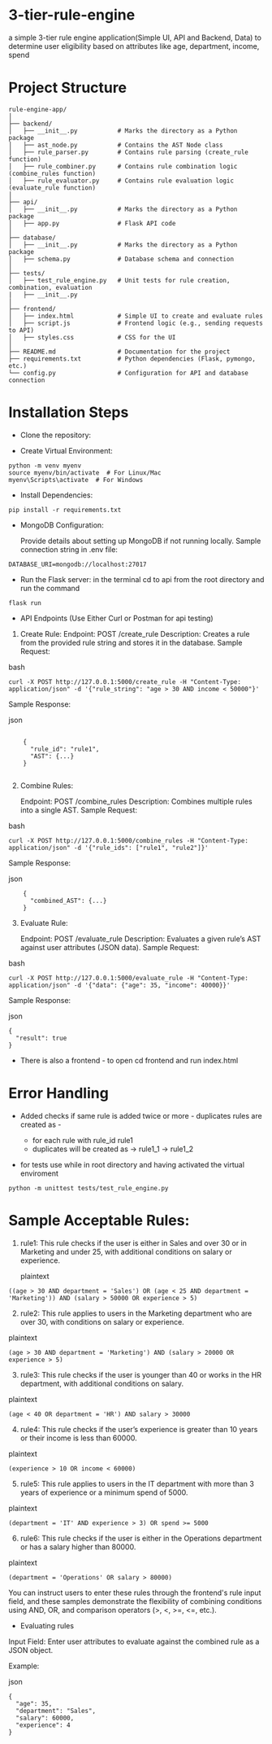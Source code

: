 # 3-tier-rule-engine
a simple 3-tier rule engine application(Simple UI, API and Backend, Data) to determine user eligibility based on attributes like age, department, income, spend


# Project Structure

```
rule-engine-app/
│
├── backend/
│   ├── __init__.py           # Marks the directory as a Python package
│   ├── ast_node.py           # Contains the AST Node class
│   ├── rule_parser.py        # Contains rule parsing (create_rule function)
│   ├── rule_combiner.py      # Contains rule combination logic (combine_rules function)
│   ├── rule_evaluator.py     # Contains rule evaluation logic (evaluate_rule function)
│
├── api/
│   ├── __init__.py           # Marks the directory as a Python package
│   ├── app.py                # Flask API code
│
├── database/
│   ├── __init__.py           # Marks the directory as a Python package
│   ├── schema.py             # Database schema and connection
│
├── tests/
│   ├── test_rule_engine.py   # Unit tests for rule creation, combination, evaluation
|   ├── __init__.py    
│
├── frontend/
│   ├── index.html            # Simple UI to create and evaluate rules
│   ├── script.js             # Frontend logic (e.g., sending requests to API)
│   ├── styles.css            # CSS for the UI
│
├── README.md                 # Documentation for the project
├── requirements.txt          # Python dependencies (Flask, pymongo, etc.)
└── config.py                 # Configuration for API and database connection

```


# Installation Steps

- Clone the repository:

- Create Virtual Environment:
```
python -m venv myenv
source myenv/bin/activate  # For Linux/Mac
myenv\Scripts\activate  # For Windows

```
- Install Dependencies:
```
pip install -r requirements.txt
```

- MongoDB Configuration:

    Provide details about setting up MongoDB if not running locally.
    Sample connection string in .env file:

```
DATABASE_URI=mongodb://localhost:27017

```

- Run the Flask server:
in the terminal cd to api from the root directory and run the command
```
flask run
```

- API Endpoints (Use Either Curl or Postman for api testing)

1. Create Rule:
        Endpoint: POST /create_rule
        Description: Creates a rule from the provided rule string and stores it in the database.
        Sample Request:

bash
```
curl -X POST http://127.0.0.1:5000/create_rule -H "Content-Type: application/json" -d '{"rule_string": "age > 30 AND income < 50000"}'
```

Sample Response:

json

```

    {
      "rule_id": "rule1",
      "AST": {...}
    }


```

2. Combine Rules:

    Endpoint: POST /combine_rules
    Description: Combines multiple rules into a single AST.
    Sample Request:



bash

```
curl -X POST http://127.0.0.1:5000/combine_rules -H "Content-Type: application/json" -d '{"rule_ids": ["rule1", "rule2"]}'
```

Sample Response:

json
```
    {
      "combined_AST": {...}
    }
```
3. Evaluate Rule:

    Endpoint: POST /evaluate_rule
    Description: Evaluates a given rule’s AST against user attributes (JSON data).
    Sample Request:

bash
```
curl -X POST http://127.0.0.1:5000/evaluate_rule -H "Content-Type: application/json" -d '{"data": {"age": 35, "income": 40000}}'
```

Sample Response:

json
```
{
  "result": true
}
```
- There is also a frontend - to open cd frontend and run index.html


# Error Handling

- Added checks if same rule is added twice or more - duplicates rules are created as -
  - for each rule with rule_id rule1
  - duplicates will be created as -> rule1_1 -> rule1_2

- for tests use while in root directory and having activated the virtual enviroment 

```
python -m unittest tests/test_rule_engine.py

```

# Sample Acceptable Rules:

1. rule1:
    This rule checks if the user is either in Sales and over 30 or in Marketing and under 25, with additional conditions on salary or experience.

    plaintext
```
((age > 30 AND department = 'Sales') OR (age < 25 AND department = 'Marketing')) AND (salary > 50000 OR experience > 5)
```
2. rule2:
This rule applies to users in the Marketing department who are over 30, with conditions on salary or experience.

plaintext
```
(age > 30 AND department = 'Marketing') AND (salary > 20000 OR experience > 5)
```

3. rule3:
This rule checks if the user is younger than 40 or works in the HR department, with additional conditions on salary.

plaintext
```
(age < 40 OR department = 'HR') AND salary > 30000
```

4. rule4:
This rule checks if the user’s experience is greater than 10 years or their income is less than 60000.

plaintext
```
(experience > 10 OR income < 60000)
```

5. rule5:
This rule applies to users in the IT department with more than 3 years of experience or a minimum spend of 5000.

plaintext
```
(department = 'IT' AND experience > 3) OR spend >= 5000
```

6. rule6:
This rule checks if the user is either in the Operations department or has a salary higher than 80000.

plaintext
```
(department = 'Operations' OR salary > 80000)
```

You can instruct users to enter these rules through the frontend's rule input field, and these samples demonstrate the flexibility of combining conditions using AND, OR, and comparison operators (>, <, >=, <=, etc.).

- Evaluating rules

Input Field:
Enter user attributes to evaluate against the combined rule as a JSON object.

Example:

json
```
{
  "age": 35,
  "department": "Sales",
  "salary": 60000,
  "experience": 4
}
```
